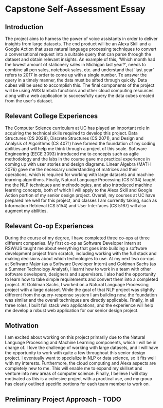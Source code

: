 # Capstone Self-Assessment Essay

## Introduction
The project aims to harness the power of voice assistants in order to deliver insights from large datasets. The end product will be an Alexa Skill and a Google Action that uses natural language processing techniques to convert a conversational request into a suitable query that can parse through the dataset and obtain relevant insights. An example of this, 'Which month had the lowest amount of stationery sales in Michigan last year?', needs to combine all pen sales, notebook sales, etc. and understand that 'last year' refers to 2017 in order to come up with a single number. To answer the query in a timely manner, the data must be sifted through quickly. Data cubes will be used to accomplish this. The final components of the project will be using AWS lambda functions and other cloud computing resources along with a web application to successfully query the data cubes created from the user's dataset.

## Relevant College Experiences
The Computer Science curriculum at UC has played an important role in acquiring the technical skills required to develop this project. Data Structures (CS 2028), Discrete Structures (CS 2071), and Design and Analysis of Algorithms (CS 4071) have formed the foundation of my coding abilities and will help me think through a project of this scale. Software Engineering (EECE 3093) introduced me to concepts such as agile methodology and the labs in the course gave me practical experience in coming up with user stories and design diagrams. Linear Algebra (MATH 2076) gave me the necessary understanding of matrices and their operations, which is required for working with large datasets and machine learning algorithms. Finally, Natural Language Processing (CS 5134) taught me the NLP techniques and methodologies, and also introduced machine learning concepts, both of which I will apply to the Alexa Skill and Google Action portion of my senior design project. Overall, my courses at UC have prepared me well for this project, and classes I am currently taking, such as Information Retrieval (CS 5154) and User Interfaces (CS 5167) will also augment my abilities.

## Relevant Co-op Experiences
During the course of my degree, I have completed three co-ops at three different companies. My first co-op as Software Developer Intern at RSW/US taught me about everything that goes into building a software development project from scratch, including working with the full stack and making decisions about which technologies to use. At my next two co-ops at Software Major (as a Software Developer Intern) and Goldman Sachs (as a Summer Technology Analyst), I learnt how to work in a team with other software developers, designers and supervisors. I also had the opportunity to learn how to take simple requirements and convert them into a completed project. At Goldman Sachs, I worked on a Natural Language Processing project with a large dataset. While the goal of that NLP project was slightly different from the query-response system I am building now, the foundation was similar and the overall techniques are directly applicable. Finally, in all three roles, I built full stack web applications, and the experience will help me develop a robust web application for our senior design project.  

## Motivation
I am excited about working on this project primarily due to the Natural Language Processing and Machine Learning components, which I will be in charge of. I love the challenge of working with large datasets, and I will have the opportunity to work with quite a few throughout this senior design project. I eventually want to specialize in NLP or data science, so it fits well with my interests. Furthermore, the cloud computing and Alexa aspects are completely new to me. This will enable me to expand my skillset and venture into new areas of computer science. Finally, I believe I will stay motivated as this is a cohesive project with a practical use, and my group has clearly outlined specific portions for each team member to work on.

## Preliminary Project Approach - TODO
